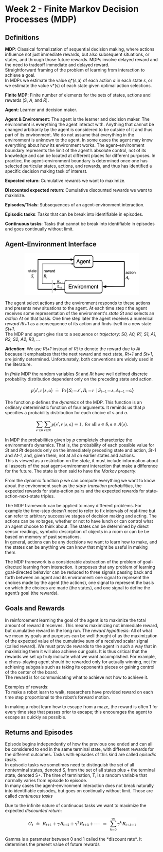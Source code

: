 # Week 2 - Finite Markov Decision Processes (MDP)

## Definitions

**MDP**: Classical formalization of sequential decision making, where actions
influence not just immediate rewards, but also subsequent situations, or states,
and through those future rewards. MDPs involve delayed reward and the need to
tradeoff immediate and delayed reward.  
Straightforward framing of the problem of learning from interaction to achieve a
goal.  
In MDPs we estimate the value q\*(s,a) of each action *a* in each state *s*, or
we estimate the value v\*(s) of each state given optimal action selections.

**Finite MDP**: Finite number of elements for the sets of states, actions and
rewards (*S*, *A*, and *R*).

**Agent**: Learner and decision maker.

**Agent & Environment**: The agent is the learner and decision maker. The
environment is everything the agent interact with. Anything that cannot be
changed arbitrarily by the agent is considered to be outside of it and thus
part of its environment. We do not assume that everything in the environment is
unknown to the agent. In some cases the agent may know everything about how its
environment works.
The agent–environment boundary represents the limit of the agent’s absolute
control, not of its knowledge and can be located at different places for
different purposes. In practice, the agent–environment boundary is determined
once one has selected particular states, actions, and rewards, and thus has
identified a specific decision making task of interest.

**Expected return**: Cumulative rewards we want to maximize.

**Discounted expected return**: Cumulative discounted rewards we want to
maximize.

**Episodes/Trials**: Subsequences of an agent-environment interaction.

**Episodic tasks**: Tasks that can be break into identifiable in episodes.

**Continuous tasks**: Tasks that cannot be break into identifiable in episodes
and goes continually without limit.

## Agent–Environment Interface

<p align="center">
<img
src="https://github.com/vdouet/Reinforcement-Learning/blob/master/Reinforcement%20Learning%20Specialization%20-%20Alberta%20University%20/Images/agentenvironmentinterface.png"
alt="Update rule" title="Update rule" width="377" height="136" />
</p>

The agent select actions and the environment responds to these actions and
presents new situations to the agent. At each time step *t* the agent receives
some representation of the environment's *state* *St* and selects an *action*
*At* on that basis. One time step later the agent receives a numerical *reward*
*Rt+1* as a consequence of its action and finds itself in a new state *St+1*.  
The MDP and agent give rise to a sequence or *trajectory*: *S0, A0, R1, S1,
A1, R2, S2, A2, R3,* ...  


**_Attention_**: We use *Rt+1* instead of *Rt* to denote the reward due to
*At* because it emphasizes that the next reward and next state, *Rt+1* and
*St+1*, are jointly determined. Unfortunately, both conventions are widely used
in the literature.

In *finite* MDP the random variables *St* and *Rt* have well defined discrete
probability distribution dependent only on the preceding state and action.

<p align="center">
<img
src="https://github.com/vdouet/Reinforcement-Learning/blob/master/Reinforcement%20Learning%20Specialization%20-%20Alberta%20University%20/Images/MDPdynamics.png"
alt="Update rule" title="Update rule" width="341" height="28" />
</p>

The function *p* defines the *dynamics* of the MDP. This function is an
ordinary deterministic function of four arguments. It reminds us that *p*
specifies a probability distribution for each choice of *s* and *a*.

<p align="center">
<img
src="https://github.com/vdouet/Reinforcement-Learning/blob/master/Reinforcement%20Learning%20Specialization%20-%20Alberta%20University%20/Images/pfunction.png"
alt="Update rule" title="Update rule" width="313" height="41" />
</p>

In MDP the probabilities given by *p* completely characterize the environment’s
dynamics. That is, the probability of each possible value for *St* and *Rt*
depends only on the immediately preceding state and action, *St-1* and *At-1*,
and, given them, not at all on earlier states and actions.  
This is viewed as a restriction on the *state*, it must include information
about all aspects of the past agent–environment interaction that make a
difference for the future. The state is then said to have the *Markov property*.

From the dynamic function *p* we can compute everything we want to know about
the environment such as the *state-transition probabilities*, the expected
rewards for state-action pairs and the expected rewards for
state-action-next-state triples.

The MDP framework can be applied to many different problems. For example the
time-step doesn't need to refer to fix intervals of real-time but can refer to
arbitrary successive stages of decision making and acting. The actions can be
voltages, whether or not to have lunch or can control what an agent choose to
think about. The states can be determined by direct sensor readings, symbolic
description of objects in a room or can be be based on memory of past
sensations.  
In general, actions can be any decisions we want to learn how to make, and the
states can be anything we can know that might be useful in making them.

The MDP framework is a considerable abstraction of the problem of goal-directed
learning from interaction. It proposes that any problem of learning
goal-directed behavior can be reduced to three signals passing back and forth
between an agent and its environment: one signal to represent the choices made
by the agent (the actions), one signal to represent the basis on which the
choices are made (the states), and one signal to define the agent’s goal (the
rewards).

## Goals and Rewards

In reinforcement learning the goal of the agent is to maximize the total
amount of reward it receives. This means maximizing not immediate reward, but
cumulative reward in the long run.
The *reward hypothesis*:
All of what we mean by goals and purposes can be well thought of as the
maximization of the expected value of the cumulative sum of a received scalar
signal (called reward). We must provide rewards to the agent in such a way that
in maximizing them it will also achieve our goals. It is thus critical that the
rewards we set up truly indicate what we want accomplished. For example, a
chess-playing agent should be rewarded only for actually winning, not for
achieving subgoals such as taking its opponent’s pieces or gaining control of
the center of the board.  
The reward is for communicating what to achieve not how to achieve it.

Examples of rewards:  
To make a robot learn to walk, researchers have provided reward on each time
step proportional to the robot’s forward motion.

In making a robot learn how to
escape from a maze, the reward is often  1 for every time step that passes
prior to escape; this encourages the agent to escape as quickly as possible.


## Returns and Episodes

Episode begins independently of how the previous one ended and can all be
considered to end in the same terminal state, with different rewards for the
different outcomes. Tasks with episodes of this kind are called *episodic
tasks.*  
In episodic tasks we sometimes need to distinguish the set of all nonterminal
states, denoted S, from the set of all states plus \+ the terminal state,
denoted S\+. The time of termination, T, is a random variable that normally
varies from episode to episode.  
In many cases the agent–environment interaction does not break naturally into
identifiable episodes, but goes on continually without limit. Those are called
*continuous tasks*

Due to the infinite nature of continuous tasks we want to maximize the expected
*discounted return*:

<p align="center">
<img
src="https://github.com/vdouet/Reinforcement-Learning/blob/master/Reinforcement%20Learning%20Specialization%20-%20Alberta%20University%20/Images/discountedreturn.png"
alt="Update rule" title="Update rule" width="360" height="45" />
</p>
Gamma is a parameter between 0 and 1 called the *discount rate*. It determines
the present value of future rewards
